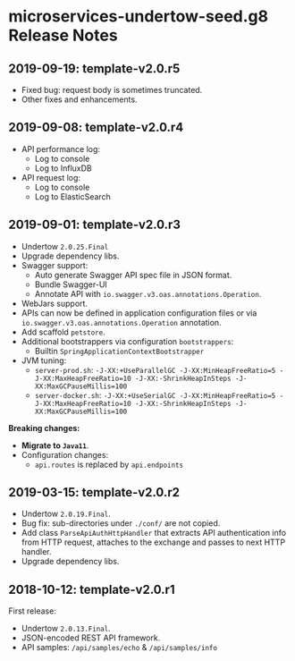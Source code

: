 # microservices-undertow-seed.g8 Release Notes

## 2019-09-19: template-v2.0.r5

- Fixed bug: request body is sometimes truncated.
- Other fixes and enhancements.


## 2019-09-08: template-v2.0.r4

- API performance log:
  - Log to console
  - Log to InfluxDB
- API request log:
  - Log to console
  - Log to ElasticSearch


## 2019-09-01: template-v2.0.r3

- Undertow `2.0.25.Final`
- Upgrade dependency libs.
- Swagger support:
  - Auto generate Swagger API spec file in JSON format.
  - Bundle Swagger-UI
  - Annotate API with `io.swagger.v3.oas.annotations.Operation`.
- WebJars support.
- APIs can now be defined in application configuration files or via `io.swagger.v3.oas.annotations.Operation` annotation.
- Add scaffold `petstore`.
- Additional bootstrappers via configuration `bootstrappers`:
  - Builtin `SpringApplicationContextBootstrapper`
- JVM tuning:
  - `server-prod.sh`: `-J-XX:+UseParallelGC -J-XX:MinHeapFreeRatio=5 -J-XX:MaxHeapFreeRatio=10 -J-XX:-ShrinkHeapInSteps -J-XX:MaxGCPauseMillis=100`
  - `server-docker.sh`: `-J-XX:+UseSerialGC -J-XX:MinHeapFreeRatio=5 -J-XX:MaxHeapFreeRatio=10 -J-XX:-ShrinkHeapInSteps -J-XX:MaxGCPauseMillis=100`

**Breaking changes:**
- **Migrate to `Java11`**.
- Configuration changes:
  - `api.routes` is replaced by `api.endpoints`


## 2019-03-15: template-v2.0.r2

- Undertow `2.0.19.Final`.
- Bug fix: sub-directories under `./conf/` are not copied.
- Add class `ParseApiAuthHttpHandler` that extracts API authentication info from HTTP request, attaches to the exchange and passes to next HTTP handler.
- Upgrade dependency libs.


## 2018-10-12: template-v2.0.r1

First release:

- Undertow `2.0.13.Final`.
- JSON-encoded REST API framework.
- API samples: `/api/samples/echo` & `/api/samples/info`
